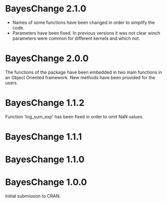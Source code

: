 # BayesChange 2.1.0

* Names of some functions have been changed in order to simplify the code. 
* Parameters have been fixed. In previous versions it was not clear winch parameters were common for different kernels and which not. 


# BayesChange 2.0.0

The functions of the package have been embedded in two main functions in an Object Oriented framework. New methods have been provided for the users. 

# BayesChange 1.1.2

Function 'log_sum_exp' has been fixed in order to omit NaN values. 

# BayesChange 1.1.1

# BayesChange 1.1.0

# BayesChange 1.0.0

Initial submission to CRAN.
